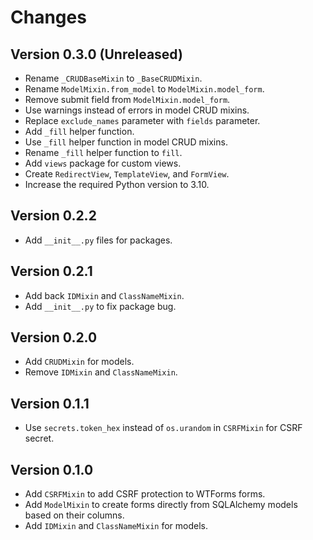 # Changes

## Version 0.3.0 (Unreleased)

- Rename `_CRUDBaseMixin` to `_BaseCRUDMixin`.
- Rename `ModelMixin.from_model` to `ModelMixin.model_form`.
- Remove submit field from `ModelMixin.model_form`.
- Use warnings instead of errors in model CRUD mixins.
- Replace `exclude_names` parameter with `fields` parameter.
- Add `_fill` helper function.
- Use `_fill` helper function in model CRUD mixins.
- Rename `_fill` helper function to `fill`.
- Add `views` package for custom views.
- Create `RedirectView`, `TemplateView`, and `FormView`.
- Increase the required Python version to 3.10.

## Version 0.2.2

- Add `__init__.py` files for packages.

## Version 0.2.1

- Add back `IDMixin` and `ClassNameMixin`.
- Add `__init__.py` to fix package bug.

## Version 0.2.0

- Add `CRUDMixin` for models.
- Remove `IDMixin` and `ClassNameMixin`.

## Version 0.1.1

- Use `secrets.token_hex` instead of `os.urandom` in `CSRFMixin` for CSRF secret.

## Version 0.1.0

- Add `CSRFMixin` to add CSRF protection to WTForms forms.
- Add `ModelMixin` to create forms directly from SQLAlchemy models based on their columns.
- Add `IDMixin` and `ClassNameMixin` for models.
